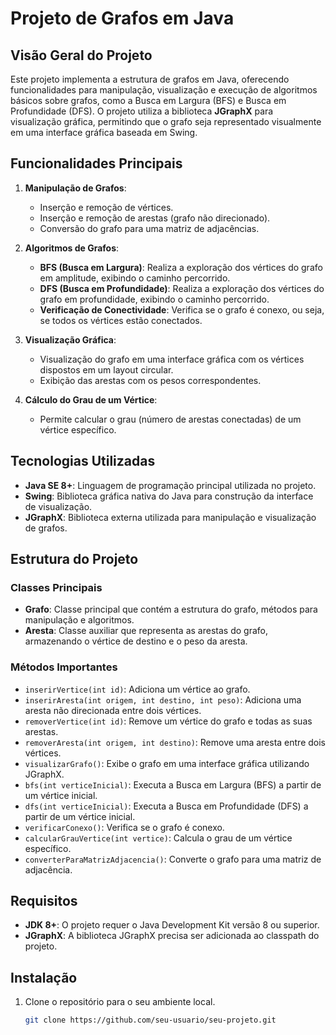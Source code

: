 # Projeto de Grafos em Java

## Visão Geral do Projeto

Este projeto implementa a estrutura de grafos em Java, oferecendo funcionalidades para manipulação, visualização e execução de algoritmos básicos sobre grafos, como a Busca em Largura (BFS) e Busca em Profundidade (DFS). O projeto utiliza a biblioteca **JGraphX** para visualização gráfica, permitindo que o grafo seja representado visualmente em uma interface gráfica baseada em Swing.

## Funcionalidades Principais

1. **Manipulação de Grafos**:
   - Inserção e remoção de vértices.
   - Inserção e remoção de arestas (grafo não direcionado).
   - Conversão do grafo para uma matriz de adjacências.

2. **Algoritmos de Grafos**:
   - **BFS (Busca em Largura)**: Realiza a exploração dos vértices do grafo em amplitude, exibindo o caminho percorrido.
   - **DFS (Busca em Profundidade)**: Realiza a exploração dos vértices do grafo em profundidade, exibindo o caminho percorrido.
   - **Verificação de Conectividade**: Verifica se o grafo é conexo, ou seja, se todos os vértices estão conectados.

3. **Visualização Gráfica**:
   - Visualização do grafo em uma interface gráfica com os vértices dispostos em um layout circular.
   - Exibição das arestas com os pesos correspondentes.

4. **Cálculo do Grau de um Vértice**:
   - Permite calcular o grau (número de arestas conectadas) de um vértice específico.

## Tecnologias Utilizadas

- **Java SE 8+**: Linguagem de programação principal utilizada no projeto.
- **Swing**: Biblioteca gráfica nativa do Java para construção da interface de visualização.
- **JGraphX**: Biblioteca externa utilizada para manipulação e visualização de grafos.

## Estrutura do Projeto

### Classes Principais

- **Grafo**: Classe principal que contém a estrutura do grafo, métodos para manipulação e algoritmos.
- **Aresta**: Classe auxiliar que representa as arestas do grafo, armazenando o vértice de destino e o peso da aresta.

### Métodos Importantes

- `inserirVertice(int id)`: Adiciona um vértice ao grafo.
- `inserirAresta(int origem, int destino, int peso)`: Adiciona uma aresta não direcionada entre dois vértices.
- `removerVertice(int id)`: Remove um vértice do grafo e todas as suas arestas.
- `removerAresta(int origem, int destino)`: Remove uma aresta entre dois vértices.
- `visualizarGrafo()`: Exibe o grafo em uma interface gráfica utilizando JGraphX.
- `bfs(int verticeInicial)`: Executa a Busca em Largura (BFS) a partir de um vértice inicial.
- `dfs(int verticeInicial)`: Executa a Busca em Profundidade (DFS) a partir de um vértice inicial.
- `verificarConexo()`: Verifica se o grafo é conexo.
- `calcularGrauVertice(int vertice)`: Calcula o grau de um vértice específico.
- `converterParaMatrizAdjacencia()`: Converte o grafo para uma matriz de adjacência.

## Requisitos

- **JDK 8+**: O projeto requer o Java Development Kit versão 8 ou superior.
- **JGraphX**: A biblioteca JGraphX precisa ser adicionada ao classpath do projeto.

## Instalação

1. Clone o repositório para o seu ambiente local.
   ```bash
   git clone https://github.com/seu-usuario/seu-projeto.git
